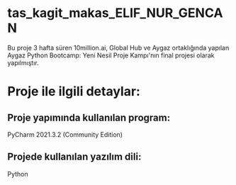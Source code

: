 # tas_kagit_makas_ELIF_NUR_GENCAN
Bu proje 3 hafta süren 10million.ai, Global Hub ve Aygaz ortaklığında yapılan Aygaz Python Bootcamp: Yeni Nesil Proje Kampı'nın final projesi olarak yapılmıştır.

# Proje ile ilgili detaylar:

## Proje yapımında kullanılan program:
PyCharm 2021.3.2 (Community Edition)

## Projede kullanılan yazılım dili:
Python

